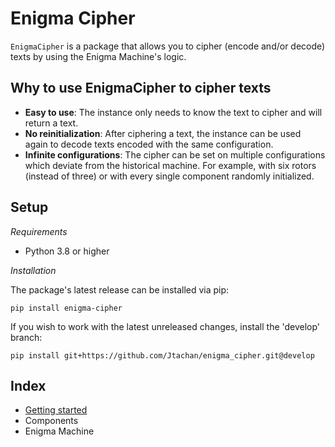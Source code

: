 # Enigma Cipher

`EnigmaCipher` is a package that allows you to cipher (encode and/or decode) texts by using the Enigma Machine's logic.

## Why to use EnigmaCipher to cipher texts

- **Easy to use**: The instance only needs to know the text to cipher and will return a text.
- **No reinitialization**: After ciphering a text, the instance can be used again to decode texts encoded with the same configuration.
- **Infinite configurations**: The cipher can be set on multiple configurations which deviate from the historical machine. For example, with six rotors (instead of three) or with every single component randomly initialized.

## Setup

_Requirements_

- Python 3.8 or higher

_Installation_

The package's latest release can be installed via pip:

```commandline
pip install enigma-cipher
```

If you wish to work with the latest unreleased changes, install the 'develop' branch:

```commandline
pip install git+https://github.com/Jtachan/enigma_cipher.git@develop
```

## Index

- [Getting started](getting_started.md)
- Components
- Enigma Machine
